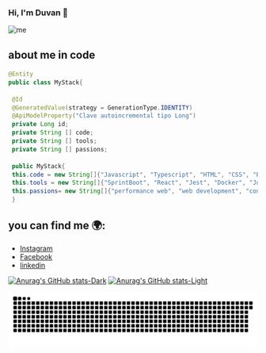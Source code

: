 ### Hi, I'm Duvan 👋

![me](https://user-images.githubusercontent.com/57040281/231517559-42c297bc-0c0f-43fb-9f6f-c9137cc4b448.png)

## about me in code

```Java
@Entity
public class MyStack{

 @Id
 @GeneratedValue(strategy = GenerationType.IDENTITY)
 @ApiModelProperty("Clave autoincremental tipo Long")
 private Long id;
 private String [] code;
 private String [] tools;
 private String [] passions;

 public MyStack{
 this.code = new String[]{"Javascript", "Typescript", "HTML", "CSS", "Python", "Java"};
 this.tools = new String[]{"SprintBoot", "React", "Jest", "Docker", "Junit", "Swagger","Git"};
 this.passions= new String[]{"performance web", "web development", "continuous learning", "Problem resolution", "backend java"};
 }
```

## you can find me 🌍:
- [Instagram]()
- [Facebook]()
- [linkedin](https://www.linkedin.com/in/duvandariocastrobautista/)

[![Anurag's GitHub stats-Dark](https://github-readme-stats.vercel.app/api?username=duvan1026&show_icons=true&theme=dark#gh-dark-mode-only)](https://github.com/anuraghazra/github-readme-stats#gh-dark-mode-only)
[![Anurag's GitHub stats-Light](https://github-readme-stats.vercel.app/api?username=duvan1026&show_icons=true&theme=default#gh-light-mode-only)](https://github.com/anuraghazra/github-readme-stats#gh-light-mode-only)

<!--[![Top Langs](https://github-readme-stats.vercel.app/api/top-langs/?username=duvan1026&hide_progress=true)](https://github.com/duvan1026/github-readme-stats)-->

<!-- ![Visitor Count](https://profile-counter.glitch.me/{wandacatellani}/count.svg) -->
![Snake animation](https://github.com/WandaCatellani/WandaCatellani/blob/output/github-contribution-grid-snake.svg)


<!--
**duvan1026/duvan1026** is a ✨ _special_ ✨ repository because its `README.md` (this file) appears on your GitHub profile.

Here are some ideas to get you started:

- 🔭 I’m currently working on ...
- 🌱 I’m currently learning ...
- 👯 I’m looking to collaborate on ...
- 🤔 I’m looking for help with ...
- 💬 Ask me about ...
- 📫 How to reach me: ...
- 😄 Pronouns: ...
- ⚡ Fun fact: ...
-->
